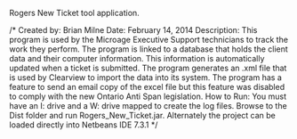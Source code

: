 Rogers New Ticket tool application.

/* Created by: Brian Milne
    Date: February 14, 2014
    Description: This program is used by the Microage Executive Support
    technicians to track the work they perform. The program is linked to a
    database that holds the client data and their computer information. This
    information is automatically updated when a ticket is submitted. The program
    generates an .xml file that is used by Clearview to import the data into its
    system. The program has a feature to send an email copy of the excel file
    but this feature was disabled to comply with the new Ontario Anti Span
    legislation.
    How to Run:
    You must have an I: drive and a W: drive mapped to create the log files.
    Browse to the Dist folder and run Rogers_New_Ticket.jar.
    Alternately the project can be loaded directly into Netbeans IDE 7.3.1 
    */
